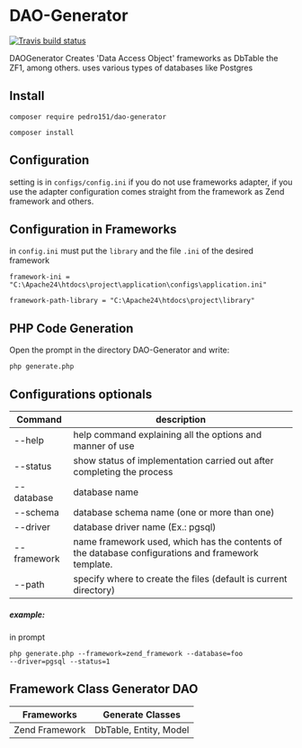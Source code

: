 # DAO-Generator

[![Travis build status](https://api.travis-ci.org/pedro151/DAO-Generator.svg?branch=master)](https://travis-ci.org/pedro151/DAO-Generator)

DAOGenerator Creates 'Data Access Object' frameworks as DbTable the ZF1, among others.
uses various types of databases like Postgres

Install
-------

`composer require pedro151/dao-generator`

`composer install`

Configuration
-------------

setting is in `configs/config.ini` if you do not use frameworks adapter, if you use the adapter configuration comes straight from the framework as Zend framework and others.

Configuration in Frameworks
---------------------------

in `config.ini` must put the `library` and the file `.ini` of the desired framework

`framework-ini = "C:\Apache24\htdocs\project\application\configs\application.ini"`

`framework-path-library = "C:\Apache24\htdocs\project\library"`


PHP Code Generation
-------------------

Open the prompt in the directory DAO-Generator and write:

`php generate.php`

Configurations optionals
------------------------
| Command        | description       |
|----------------|------------------|
|--help          | help command explaining all the options and manner of use |
|--status        | show status of implementation carried out after completing the process |
|--database      | database name     |
|--schema        | database schema name (one or more than one)    |
|--driver        | database driver name (Ex.: pgsql)|
|--framework     | name framework used, which has the contents of the database configurations and framework template. |
|--path          | specify where to create the files (default is current directory)|

##### example:

in prompt

<code>php generate.php --framework=zend_framework --database=foo --driver=pgsql --status=1</code>

Framework Class Generator DAO
-----------------------------

| Frameworks    | Generate Classes      |
|---------------|--------------|
|Zend Framework | DbTable, Entity, Model  |


